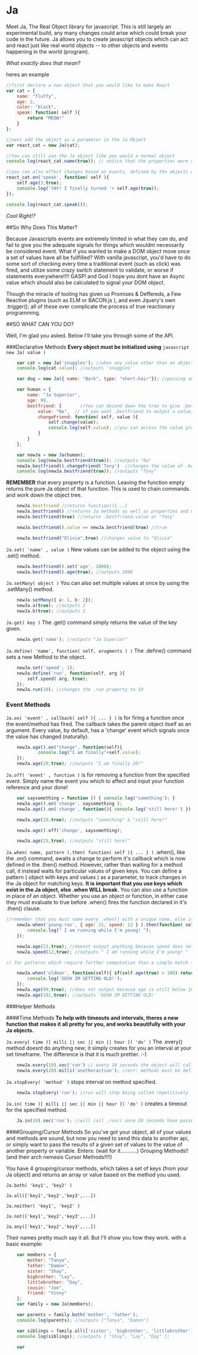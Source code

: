 Ja
==
Meet Ja, The Real Object library for javascript. This is still largely an experimental build, any many changes could arise which could break your code in the future. Ja allows you to create javascript objects which can act and react just like real world objects -- to other objects and events happening in the world (program).

*What exactly does that mean?* 

heres an example

```javascript
//first declare a new object that you would like to make React
var cat = {
	name: "fluffy",
	age: 2,
	color: "black",
	speak: function( self ){
		return "MEOW!"
	}
};

//next add the object as a parameter in the Ja Object
var react_cat = new Ja(cat);

//You can still use the Ja object like you would a normal object
console.log(react_cat.name(true)); // notice that the properties were converted to functions. passing true returns the value. 

//you can also effect changes based on events, defined by the objects methods
react_cat.on('speak', function( self ){
	self.age(3,true);
	console.log('YAY! I finally turned '+ self.age(true));
});

console.log(react_cat.speak());
```

*Cool Right!?*

##So Why Does This Matter?

Because Javascripts events are extremely limited in what they can do, and fail to give you the adequate signals for things which wouldnt necessarily be considered event. What if you wanted to make a DOM object move once a set of values have all be fullfilled? With vanilla javascript, you'd have to do some sort of checking every time a traditional event (such as click) was fired, and utilize some crazy switch statement to validate, or worse if statements everywhere!!!! GASP! and God I hope you dont have an Async value which should also be calculated to signal your DOM object. 

Though the miracle of tooling has given us Promises & Deffereds, a Few Reactive plugins (such as ELM or BACON.js ), and even Jquery's own .trigger(); all of these over complicate the process of true reactionary programming. 

##SO WHAT CAN YOU DO?

Well, I'm glad you asked. Below I'll take you through some of the API. 


###Declarative Methods
**Every object must be initialized using** ```javascript new Ja( value )```

```javascript
	var cat = new Ja('snuggles'); //when any value other than an object is given, the value is applied to the Ja object itself via the .value property
	console.log(cat.value); //outputs 'snuggles'

	var dog = new Ja({ name: "Bark", type: "short-hair"}); //passing an object applies property values to their rightful keys. 

	var human = {
		name: "Ja Superior",
		age: 99,
		bestfriend: {		//You can decend down the tree to give .bestfriend some properties and methods
			value: "Na",  // if you want .bestfriend to output a value, you must apply a value property, else it will be undefined. 
			changeFriend: function( self, value ){
				self.change(value);
				console.log(self.value); //you can access the value property of the parent directly when inside of a function.
			}
		}
	};

	var newJa = new Ja(human);
	console.log(newJa.bestfriend(true)); //outputs "Na"
	newJa.bestfriend().changeFriend('Tony')  //changes the value of .bestfriend to "Tony"
	console.log(newJa.bestfriend(true)); //outputs "Tony"
```
**REMEMBER** that every property is a function. Leaving the function empty returns the pure Ja object of that function. This is used to chain commands and work down the object tree. 

```javascript
	newJa.bestfriend //returns function(){...}
	newJa.bestfriend() //returns Ja methods as well as properties and methods for .bestfriend
	newJa.bestfriend(true) //returns .bestfriend.value or "Tony"

	newJa.bestfriend().value == newJa.bestfriend(true) //true

	newJa.bestfriend("Olivia",true) //changes value to "Olivia"
```

```Ja.set( 'name' , value )``` New values can be added to the object using the .set() method. 
```javascript
	newJa.bestfriend().set('age', 2000);
	newJa.bestfriend().age(true); //outputs 2000
```

```Ja.setMany( object )``` You can also set multiple values at once by using the .setMany() method. 
```javascript
	newJa.setMany({ a: 1, b: 2});
	newJa.a(true); //outputs 1
	newJa.b(true); //outputs 2
```

```Ja.get( key )``` The .get() command simply returns the value of the key given. 
```javascript
	newJa.get('name'); //outputs "Ja Superior"
```

```Ja.define( 'name', function( self, arugments ) )``` The .define() command sets a new Method to the object. 

```javascript
	newJa.set('speed', 1);
	newJa.define('run', function(self, arg ){
		self.speed( arg, true);
	});
	newJa.run(10); //changes the .run property to 10
```
### Event Methods


```Ja.on( 'event' , callback( self ){ ... } )``` is for firing a function once the event/method has fired. The callback takes the parent object itself as an argument. Every value, by default, has a 'change' event which signals once the value has changed (naturally). 

```javascript
	newJa.age().on("change", function(self){
			console.log("I am finally"+self.value);
	});
	newJa.age(20,true); //outputs "I am finally 20!"
```
```Ja.off( 'event' , function )``` is for removing a function from the specified event. Simply name the event you which to affect and input your function reference and your done!

```javascript
	var saysomething = function () { console.log('something'); }
	newJa.age().on('change', saysomething );
	newJa.age().on('change', function(){ console.log('still here!') });

	newJa.age(10,true); //outputs "something" & "still here!"

	newJa.age().off('change', saysomething);

	newJa.age(25,true); //outputs "still here!"
```

```Ja.when( name, pattern ).then( function( self ){ ... } )``` .when(), like the .on() command, awaits a change to perform it's callback which is now defined in the .then() method. However, rather than waiting for a method call, it instead waits for particular values of given keys. You can define a pattern ( object with keys and values ) as a parameter, to track changes in the Ja object for matching keys. **It is important that you use keys which exist in the Ja object, else .when WILL break.** You can also use a function in place of an object. Whether you use an object or function, in either case they must evaluate to true before .when() fires the function declared in it's .then() clause. 

```javascript
//remember that you must name every .when() with a unique name, else it will get overwritten with the newest value. 
	newJa.when('young-run', { age: 21, speed: 12 } ).then(function( self ){
		console.log(" I am running while I'm young! ");
	});

	newJa.age(21,true); //doesnt output anything because speed does not = 12
	newJa.speed(12,true); //outputs " I am running while I'm young! "

// for patterns which require further computation than a simple match (such as inequalities or multiple function calls), use a function

	newJa.when('oldman', function(self){ if(self.age(true) > 100) return true; return false; }).then(function( self ){
		console.log('GOSH IM GETTING OLD!');
	});
	newJa.age(99,true); //does not output because age is still below 100
	newJa.age(101,true); //outputs 'GOSH IM GETTING OLD!'
``` 

###Helper Methods

####Time Methods
**To help with timeouts and intervals, theres a new function that makes it all pretty for you, and works beautifully with your Ja objects.**

```Ja.every( time )[ milli || sec || min || hour ]( 'do' )``` The .every() method doesnt do anything new; it simply creates for you an interval at your set timeframe. The difference is that it is much prettier. :-)

```javascript
	newJa.every(10).sec('run') // every 10 seconds the object will call the .run() method. 
	newJa.every(20).milli('anotheraction'); //err: methods must be defined before you can use them with the .every() method. 
```
```Ja.stopEvery( 'method' )``` stops interval on method specified. 
```javascript
	newJa.stopEvery('run'); //run will stop being called repetitively
```

```Ja.in( time )[ milli || sec || min || hour ]( 'do' )``` creates a timeout for the specified method. 

```javascript
	Ja.in(20).sec('run'); //will call .run() once 20 seconds have passed. 
```

####Grouping/Cursor Methods
So you've got your object, all of your values and methods are sound, but now you need to send this data to another api, or simply want to pass the results of a given set of values to the value of another property or variable. Enters: (wait for it...........) Grouping Methods!! (and their arch nemesis Cursor Methods!!!!)

You have 4 grouping/cursor methods, which takes a set of keys (from your Ja object) and returns an array or value based on the method you used. 

```Ja.both( 'key1', 'key2' )```

```Ja.all(['key1','key2','key3',...])```

```Ja.neither( 'key1', 'key2' )```

```Ja.not(['key1','key2','key3',...])```

```Ja.any(['key1','key2','key3',...])```

Their names pretty much say it all. But I'll show you how they work. with a basic example:

```javascript
	var members = {
		mother: "Tanya",
		father: "Damon",
		sister: "Shay",
		bigbrother: "Lay",
		littlebrother: "Day",
		cousin: "Joe",
		friend: "Vinny"
	};
	var family = new Ja(members);

	var parents = family.both('mother', 'father');
	console.log(parents); //outputs ["Tanya", "Damon"]

	var siblings = family.all(['sister', 'bigbrother', 'littlebrother']);
	console.log(siblings); //outputs [ "Shay", "Lay", "Day" ];

	var 

```